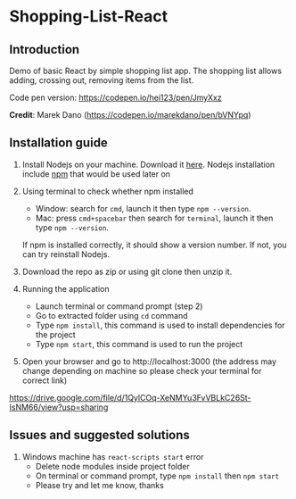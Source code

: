 # Shopping-List-React
## Introduction

Demo of basic React by simple shopping list app.
The shopping list allows adding, crossing out, removing items from the list.

Code pen version: https://codepen.io/hei123/pen/JmyXxz

**Credit**: Marek Dano (https://codepen.io/marekdano/pen/bVNYpq)

## Installation guide
1. Install Nodejs on your machine. Download it [here](https://nodejs.org/en/download/).
Nodejs installation include [npm](https://www.npmjs.com/) that would be used later on

2. Using terminal to check whether npm installed
    - Window: search for `cmd`, launch it then type `npm --version`.
    - Mac:  press `cmd+spacebar` then search for `terminal`, launch it then type `npm --version`.
    
    If npm is installed correctly, it should show a version number.
    If not, you can try reinstall Nodejs.

3. Download the repo as zip or using git clone then unzip it.
4. Running the application
    - Launch terminal or command prompt (step 2)
    - Go to extracted folder using `cd` command
    - Type `npm install`, this command is used to install dependencies for the project
    - Type `npm start`, this command is used to run the project

5. Open your browser and go to http://localhost:3000 (the address may change depending on machine so please check your terminal for correct link)


https://drive.google.com/file/d/1QylCOq-XeNMYu3FvVBLkC26St-IsNM66/view?usp=sharing

## Issues and suggested solutions
1. Windows machine has `react-scripts start` error
    - Delete node modules inside project folder
    - On terminal or command prompt, type `npm install` then `npm start`
    - Please try and let me know, thanks
